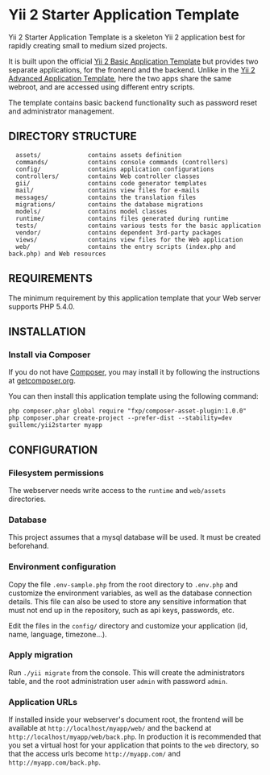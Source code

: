 Yii 2 Starter Application Template
================================

Yii 2 Starter Application Template is a skeleton Yii 2 application best for
rapidly creating small to medium sized projects.

It is built upon the official [Yii 2 Basic Application Template](https://github.com/yiisoft/yii2-app-basic)
but provides two separate applications, for the frontend and the backend. Unlike in the 
[Yii 2 Advanced Application Template](https://github.com/yiisoft/yii2-app-advanced), here the 
two apps share the same webroot, and are accessed using different entry scripts.

The template contains basic backend functionality such as password reset and administrator management.


DIRECTORY STRUCTURE
-------------------

      assets/             contains assets definition
      commands/           contains console commands (controllers)
      config/             contains application configurations
      controllers/        contains Web controller classes
      gii/                contains code generator templates
      mail/               contains view files for e-mails
      messages/           contains the translation files
      migrations/         contains the database migrations
      models/             contains model classes
      runtime/            contains files generated during runtime
      tests/              contains various tests for the basic application
      vendor/             contains dependent 3rd-party packages
      views/              contains view files for the Web application
      web/                contains the entry scripts (index.php and back.php) and Web resources



REQUIREMENTS
------------

The minimum requirement by this application template that your Web server supports PHP 5.4.0.


INSTALLATION
------------

### Install via Composer

If you do not have [Composer](http://getcomposer.org/), you may install it by following the instructions
at [getcomposer.org](http://getcomposer.org/doc/00-intro.md#installation-nix).

You can then install this application template using the following command:

~~~
php composer.phar global require "fxp/composer-asset-plugin:1.0.0"
php composer.phar create-project --prefer-dist --stability=dev guillemc/yii2starter myapp
~~~


CONFIGURATION
-------------

### Filesystem permissions

The webserver needs write access to the `runtime` and `web/assets` directories.

### Database

This project assumes that a mysql database will be used. It must be created beforehand.

### Environment configuration

Copy the file `.env-sample.php` from the root directory to `.env.php` and customize the environment
variables, as well as the database connection details. This file can also be used to store any sensitive
information that must not end up in the repository, such as api keys, passwords, etc.

Edit the files in the `config/` directory and customize your application (id, name, language, timezone...).

### Apply migration

Run `./yii migrate` from the console. This will create the administrators table, and the root administration
user `admin` with password `admin`.

### Application URLs

If installed inside your webserver's document root, the frontend will be available at `http://localhost/myapp/web/`
and the backend at `http://localhost/myapp/web/back.php`. In production it is recommended that you set a virtual 
host for your application that points to the `web` directory, so that the access urls become `http://myapp.com/` 
and `http://myapp.com/back.php`.


